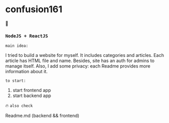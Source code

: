 # confusion161
👤

### `NodeJS + ReactJS`

`main idea: `

I tried to build a website for myself. It includes categories and articles.
Each article has HTML file and name. Besides, site has an auth for admins to manage itself.
Also, I add some privacy: each Readme provides more information
about it.

`to start: `
1. start frontend app 
2. start backend app

🔥 `also check `

Readme.md (backend && frontend)
